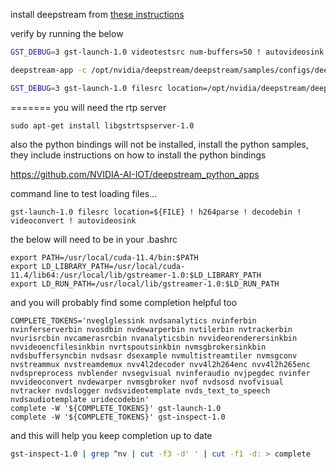 install deepstream from [these instructions](https://docs.nvidia.com/metropolis/deepstream/dev-guide/text/DS_Quickstart.html)

verify by running the below

```bash
GST_DEBUG=3 gst-launch-1.0 videotestsrc num-buffers=50 ! autovideosink
```

```bash
deepstream-app -c /opt/nvidia/deepstream/deepstream/samples/configs/deepstream-app/source4_1080p_dec_infer-resnet_tracker_sgie_tiled_display_int8.txt
```

```bash
GST_DEBUG=3 gst-launch-1.0 filesrc location=/opt/nvidia/deepstream/deepstream/samples/streams/sample_1080p_h264.mp4 ! qtdemux ! h264parse ! avdec_h264 ! nvvideoconvert ! nveglglessink
```
=======
you will need the rtp server

```
sudo apt-get install libgstrtspserver-1.0
```

also the python bindings will not be installed, install the python samples, they include instructions on how to install the python bindings

https://github.com/NVIDIA-AI-IOT/deepstream_python_apps


command line to test loading files...

```
gst-launch-1.0 filesrc location=${FILE} ! h264parse ! decodebin ! videoconvert ! autovideosink
```

the below will need to be in your .bashrc

```
export PATH=/usr/local/cuda-11.4/bin:$PATH
export LD_LIBRARY_PATH=/usr/local/cuda-11.4/lib64:/usr/local/lib/gstreamer-1.0:$LD_LIBRARY_PATH
export LD_RUN_PATH=/usr/local/lib/gstreamer-1.0:$LD_RUN_PATH

```

and you will probably find some completion helpful too

```
COMPLETE_TOKENS='nveglglessink nvdsanalytics nvinferbin nvinferserverbin nvosdbin nvdewarperbin nvtilerbin nvtrackerbin nvurisrcbin nvcamerasrcbin nvanalyticsbin nvvideorenderersinkbin nvvideoencfilesinkbin nvrtspoutsinkbin nvmsgbrokersinkbin nvdsbuffersyncbin nvdsasr dsexample nvmultistreamtiler nvmsgconv nvstreammux nvstreamdemux nvv4l2decoder nvv4l2h264enc nvv4l2h265enc nvdspreprocess nvblender nvsegvisual nvinferaudio nvjpegdec nvinfer nvvideoconvert nvdewarper nvmsgbroker nvof nvdsosd nvofvisual nvtracker nvdslogger nvdsvideotemplate nvds_text_to_speech nvdsaudiotemplate uridecodebin'
complete -W '${COMPLETE_TOKENS}' gst-launch-1.0
complete -W '${COMPLETE_TOKENS}' gst-inspect-1.0
```

and this will help you keep completion up to date
```bash
gst-inspect-1.0 | grep ^nv | cut -f3 -d' ' | cut -f1 -d: > complete
```
